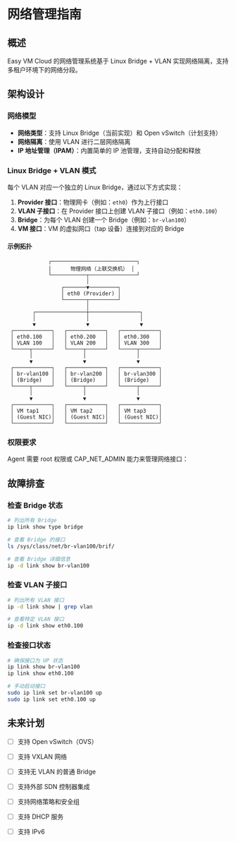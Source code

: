 # 网络管理指南

## 概述

Easy VM Cloud 的网络管理系统基于 Linux Bridge + VLAN 实现网络隔离，支持多租户环境下的网络分段。

## 架构设计

### 网络模型

- **网络类型**：支持 Linux Bridge（当前实现）和 Open vSwitch（计划支持）
- **网络隔离**：使用 VLAN 进行二层网络隔离
- **IP 地址管理（IPAM）**：内置简单的 IP 池管理，支持自动分配和释放

### Linux Bridge + VLAN 模式

每个 VLAN 对应一个独立的 Linux Bridge，通过以下方式实现：

1. **Provider 接口**：物理网卡（例如：`eth0`）作为上行接口
2. **VLAN 子接口**：在 Provider 接口上创建 VLAN 子接口（例如：`eth0.100`）
3. **Bridge**：为每个 VLAN 创建一个 Bridge（例如：`br-vlan100`）
4. **VM 接口**：VM 的虚拟网口（tap 设备）连接到对应的 Bridge

#### 示例拓扑

```
             ┌───────────────────────────┐
             │      物理网络（上联交换机） │
             └───────────┬───────────────┘
                         │
                 ┌───────▼─────────┐
                 │ eth0 (Provider) │
                 └───────┬─────────┘
                         │
        ┌────────────────┼────────────────┐
        │                │                │
        ▼                ▼                ▼
 ┌────────────┐   ┌────────────┐   ┌────────────┐
 │ eth0.100   │   │ eth0.200   │   │ eth0.300   │
 │ VLAN 100   │   │ VLAN 200   │   │ VLAN 300   │
 └─────┬──────┘   └─────┬──────┘   └─────┬──────┘
       │                │                │
       ▼                ▼                ▼
 ┌────────────┐   ┌────────────┐   ┌────────────┐
 │ br-vlan100 │   │ br-vlan200 │   │ br-vlan300 │
 │ (Bridge)   │   │ (Bridge)   │   │ (Bridge)   │
 └─────┬──────┘   └─────┬──────┘   └─────┬──────┘
       │                │                │
       ▼                ▼                ▼
 ┌────────────┐   ┌────────────┐   ┌────────────┐
 │ VM tap1    │   │ VM tap2    │   │ VM tap3    │
 │ (Guest NIC)│   │ (Guest NIC)│   │ (Guest NIC)│
 └────────────┘   └────────────┘   └────────────┘

```



### 权限要求

Agent 需要 root 权限或 CAP_NET_ADMIN 能力来管理网络接口：


## 故障排查

### 检查 Bridge 状态

```bash
# 列出所有 Bridge
ip link show type bridge

# 查看 Bridge 的接口
ls /sys/class/net/br-vlan100/brif/

# 查看 Bridge 详细信息
ip -d link show br-vlan100
```

### 检查 VLAN 子接口

```bash
# 列出所有 VLAN 接口
ip -d link show | grep vlan

# 查看特定 VLAN 接口
ip -d link show eth0.100
```

### 检查接口状态

```bash
# 确保接口为 UP 状态
ip link show br-vlan100
ip link show eth0.100

# 手动启动接口
sudo ip link set br-vlan100 up
sudo ip link set eth0.100 up
```

## 未来计划

- [ ] 支持 Open vSwitch（OVS）
- [ ] 支持 VXLAN 网络
- [ ] 支持无 VLAN 的普通 Bridge
- [ ] 支持外部 SDN 控制器集成
- [ ] 支持网络策略和安全组
- [ ] 支持 DHCP 服务
- [ ] 支持 IPv6

